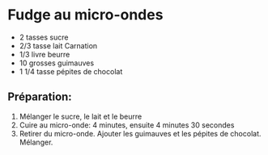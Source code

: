 # Fudge au micro-ondes

- 2 tasses sucre
- 2/3 tasse lait Carnation
- 1/3 livre beurre
- 10 grosses guimauves
- 1 1/4 tasse pépites de chocolat

## Préparation:

1. Mélanger le sucre, le lait et le beurre
2. Cuire au micro-onde: 4 minutes, ensuite 4 minutes 30 secondes
3. Retirer du micro-onde. Ajouter les guimauves et les pépites de chocolat. Mélanger.
